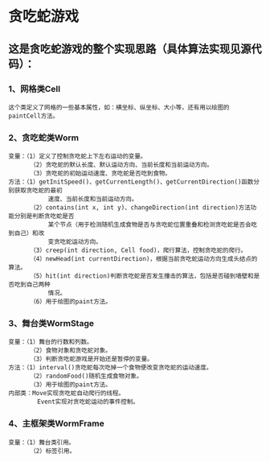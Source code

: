 贪吃蛇游戏
===========

这是贪吃蛇游戏的整个实现思路（具体算法实现见源代码）：
------------------------------

### 1、网格类Cell

    这个类定义了网格的一些基本属性，如：横坐标、纵坐标、大小等，还有用以绘图的paintCell方法。
    
### 2、贪吃蛇类Worm

    变量：（1）定义了控制贪吃蛇上下左右运动的变量。
          （2）贪吃蛇的默认长度、默认运动方向、当前长度和当前运动方向。
          （3）贪吃蛇的初始运动速度、贪吃蛇是否吃到食物。
    方法：（1）getInitSpeed()、getCurrentLength()、getCurrentDirection()函数分别获取贪吃蛇的最初
               速度、当前长度和当前运动方向。
          （2）contains(int x, int y)、changeDirection(int direction)方法功能分别是判断贪吃蛇是否
               某个节点（用于检测随机生成食物是否与贪吃蛇位置重叠和检测贪吃蛇是否会吃到自己）和改
               变贪吃蛇运动方向。
          （3）creep(int direction, Cell food)，爬行算法，控制贪吃蛇的爬行。
          （4）newHead(int currentDirection)，根据当前贪吃蛇运动方向生成头结点的算法。
          （5）hit(int direction)判断贪吃蛇是否发生撞击的算法，包括是否碰到墙壁和是否吃到自己两种
               情况。
          （6）用于绘图的paint方法。               

### 3、舞台类WormStage
    
    变量：（1）舞台的行数和列数。
          （2）食物对象和贪吃蛇对象。
          （3）判断贪吃蛇游戏是开始还是暂停的变量。
    方法：（1）interval()贪吃蛇每次吃掉一个食物便改变贪吃蛇的运动速度。
          （2）randomFood()随机生成食物对象。
          （3）用于绘图的paint方法。
    内部类：Move实现贪吃蛇自动爬行的线程。
            Event实现对贪吃蛇运动的事件控制。
          
### 4、主框架类WormFrame

    变量：（1）舞台类引用。
          （2）标签引用。
